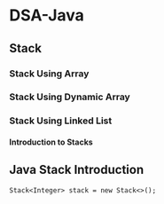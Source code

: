 # DSA-Java
## Stack
### Stack Using Array
### Stack Using Dynamic Array
### Stack Using Linked List

#### Introduction to Stacks
## Java Stack Introduction
```
Stack<Integer> stack = new Stack<>();   
```


